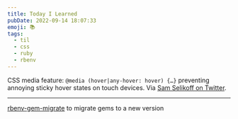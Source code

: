 ```yaml
---
title: Today I Learned
pubDate: 2022-09-14 18:07:33
emoji: 📚
tags:
  - til
  - css
  - ruby
  - rbenv
---
```


CSS media feature: `@media (hover|any-hover: hover) {…}` preventing annoying sticky hover states on touch devices. Via [Sam Selikoff on Twitter](https://twitter.com/samselikoff/status/1570089403468464129).

---

[rbenv-gem-migrate](https://github.com/nabeo/rbenv-gem-migrate) to migrate gems to a new version
